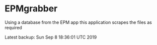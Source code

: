 # EPMgrabber
Using a database from the EPM app this application scrapes the files as required


Latest backup: Sun Sep 8 18:36:01 UTC 2019
